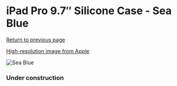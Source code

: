 # iPad Pro 9.7″ Silicone Case - Sea Blue

[Return to previous page](/ipad_pro97)

[High-resolution image from Apple](https://store.storeimages.cdn-apple.com/8756/as-images.apple.com/is/MN2G2?wid=4500&hei=4500&fmt=png)

<div style="width: 384px"><img src="/everypreview/MN2G2.png" alt="Sea Blue"></div>

### Under construction
